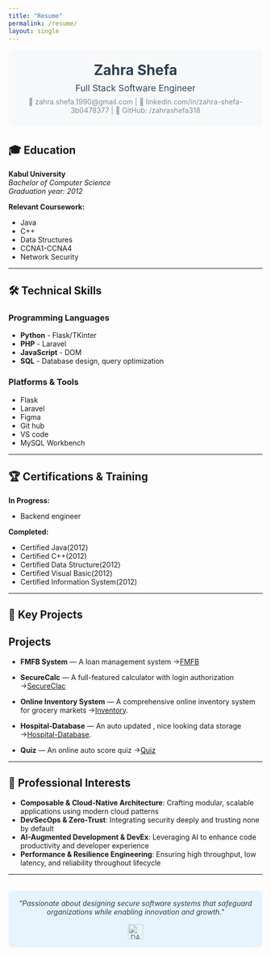 ```yaml
---
title: "Resume"
permalink: /resume/
layout: single
---
```


<div style="text-align:center; margin-bottom:2rem; padding:1.5rem; background:#f8f9fa; border-radius:8px;">
  <h1 style="margin:0; color:#2c3e50;">Zahra Shefa</h1>
  <p style="margin:0.5rem 0; font-size:1.1rem; color:#34495e;">Full Stack Software Engineer</p>
  <p style="margin:0; color:#7f8c8d;">📧 zahra.shefa.1990@gmail.com | 🔗 linkedin.com/in/zahra-shefa-3b0478377 | 🐙 GitHub: /zahrashefa318</p>
</div>

## 🎓 Education

**Kabul University**  
*Bachelor of Computer Science*  
*Graduation year: 2012*  



**Relevant Coursework:**
- Java
- C++
- Data Structures
- CCNA1-CCNA4
- Network Security


---


## 🛠️ Technical Skills

### Programming Languages
- **Python** -  Flask/TKinter
- **PHP** - Laravel
- **JavaScript** - DOM
- **SQL** - Database design, query optimization

###  Platforms & Tools
- Flask
- Laravel
- Figma
- Git hub
- VS code
- MySQL Workbench


---

## 🏆 Certifications & Training

**In Progress:**
- Backend engineer

**Completed:**
- Certified Java(2012)
- Certified C++(2012)
- Certified Data Structure(2012)
- Certified Visual Basic(2012)
- Certified Information System(2012)




---

## 🚀 Key Projects


## Projects
- **FMFB System** — A loan management system →[FMFB](ProjectGallery/FMFB.md)
- **SecureCalc** — A full-featured calculator with login authorization →[SecureClac](ProjectGallery/secCalc.md) 
- **Online Inventory System** — A comprehensive online inventory system for grocery markets →[Inventory](ProjectGallery/inventory.md).
- **Hospital-Database** — An auto updated , nice looking data storage →[Hospital-Database](ProjectGallery/hospital.md).

-  **Quiz** — An online auto score quiz →[Quiz](ProjectGallery/quiz.md)

---

## 🎯 Professional Interests

- **Composable & Cloud-Native Architecture**: Crafting modular, scalable applications using modern cloud patterns
- **DevSecOps & Zero-Trust**: Integrating security deeply and trusting none by default
- **AI-Augmented Development & DevEx**: Leveraging AI to enhance code productivity and developer experience
- **Performance & Resilience Engineering**: Ensuring high throughput, low latency, and reliability throughout lifecycle

---

<div style="text-align:center; margin-top:2rem; padding:1rem; background:#e8f4fd; border-radius:8px;">
  <p style="margin:0; font-style:italic; color:#2c3e50;">"Passionate about designing secure software systems that safeguard organizations while enabling innovation and growth."</p>
  
  <div style="margin-top:1rem;">
    <img src="{{ '/assets/img/dae-logo.png' | relative_url }}" alt="DAE Logo" style="height:30px; opacity:0.7;">
  </div>
</div>
